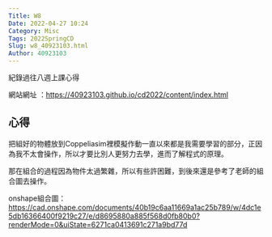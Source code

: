 ```yaml
---
Title: W8
Date: 2022-04-27 10:24
Category: Misc
Tags: 2022SpringCD
Slug: w8_40923103.html
Author: 40923103
---
```


紀錄過往八週上課心得

<!-- PELICAN_END_SUMMARY -->

網站網址 ：https://40923103.github.io/cd2022/content/index.html 

心得
----
把組好的物體放到Coppeliasim裡模擬作動一直以來都是我需要學習的部分，正因為我不太會操作，所以才要比別人更努力去學，進而了解程式的原理。


那在組合的過程因為物件太過繁雜，所以有些許困難，到後來還是參考了老師的組合圖去操作。

onshape組合圖：https://cad.onshape.com/documents/40b19c6aa11669a1ac25b789/w/4dc1e5db16366400f9219c27/e/d8695880a885f568d0fb80b0?renderMode=0&uiState=6271ca0413691c271a9bd77d
